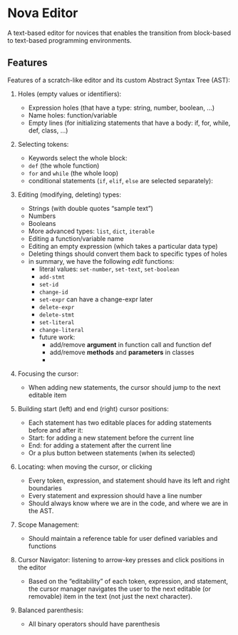 # Nova Editor
A text-based editor for novices that enables the transition from block-based to text-based programming environments.

## Features
Features of a scratch-like editor and its custom Abstract Syntax Tree (AST):
1. Holes (empty values or identifiers):
   - Expression holes (that have a type: string, number, boolean, ...)
   - Name holes: function/variable 
   - Empty lines (for initializing statements that have a body: if, for, while, def, class, …)

2. Selecting tokens:
   - Keywords select the whole block:
   - `def` (the whole function)
   - `for` and `while` (the whole loop)
   - conditional statements (`if`, `elif`, `else` are selected separately):

3. Editing (modifying, deleting) types:	
   - Strings (with double quotes “sample text”)
   - Numbers
   - Booleans
   - More advanced types: `list`, `dict`, `iterable`
   - Editing a function/variable name
   - Editing an empty expression (which takes a particular data type)
   - Deleting things should convert them back to specific types of holes
   - in summary, we have the following *edit* functions:
     - literal values: `set-number`, `set-text`, `set-boolean`
     - `add-stmt`
     - `set-id`
     - `change-id`
     - `set-expr` can have a change-expr later
     - `delete-expr`
     - `delete-stmt`
     - `set-literal`
     - `change-literal`
     - future work:
       - add/remove **argument** in function call and function def
       - add/remove **methods** and **parameters** in classes
       - 

4. Focusing the cursor:
   - When adding new statements, the cursor should jump to the next editable item

5. Building start (left) and end (right) cursor positions: 
   - Each statement has two editable places for adding statements before and after it: 
   - Start: for adding a new statement before the current line
   - End: for adding a statement after the current line
   - Or a plus button between statements (when its selected)

6. Locating: when moving the cursor, or clicking
   - Every token, expression, and statement should have its left and right boundaries
   - Every statement and expression should have a line number
   - Should always know where we are in the code, and where we are in the AST.

7. Scope Management: 
   - Should maintain a reference table for user defined variables and functions

8. Cursor Navigator: listening to arrow-key presses and click positions in the editor
   - Based on the “editability” of each token, expression, and statement, the cursor manager navigates the user to the next editable (or removable) item in the text (not just the next character).

9. Balanced parenthesis:
   - All binary operators should have parenthesis